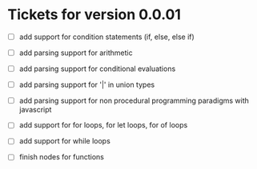 # Tickets for version 0.0.01

- [ ] add support for condition statements (if, else, else if)
- [ ] add parsing support for arithmetic
- [ ] add parsing support for conditional evaluations
- [ ] add parsing support for '|' in union types
- [ ] add parsing support for non procedural programming paradigms with javascript 
- [ ] add support for for loops, for let loops, for of loops
- [ ] add support for while loops
- [ ] finish nodes for functions

   
